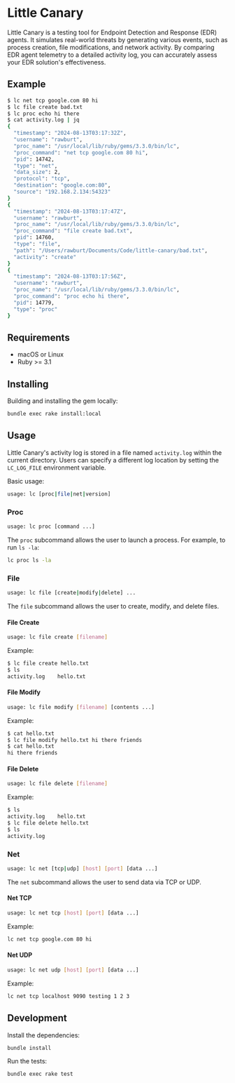 # Little Canary

Little Canary is a testing tool for Endpoint Detection and Response (EDR) agents. It simulates real-world threats by generating various events, such as process creation, file modifications, and network activity. By comparing EDR agent telemetry to a detailed activity log, you can accurately assess your EDR solution's effectiveness.

## Example

```sh
$ lc net tcp google.com 80 hi
$ lc file create bad.txt
$ lc proc echo hi there
$ cat activity.log | jq
{
  "timestamp": "2024-08-13T03:17:32Z",
  "username": "rawburt",
  "proc_name": "/usr/local/lib/ruby/gems/3.3.0/bin/lc",
  "proc_command": "net tcp google.com 80 hi",
  "pid": 14742,
  "type": "net",
  "data_size": 2,
  "protocol": "tcp",
  "destination": "google.com:80",
  "source": "192.168.2.134:54323"
}
{
  "timestamp": "2024-08-13T03:17:47Z",
  "username": "rawburt",
  "proc_name": "/usr/local/lib/ruby/gems/3.3.0/bin/lc",
  "proc_command": "file create bad.txt",
  "pid": 14760,
  "type": "file",
  "path": "/Users/rawburt/Documents/Code/little-canary/bad.txt",
  "activity": "create"
}
{
  "timestamp": "2024-08-13T03:17:56Z",
  "username": "rawburt",
  "proc_name": "/usr/local/lib/ruby/gems/3.3.0/bin/lc",
  "proc_command": "proc echo hi there",
  "pid": 14779,
  "type": "proc"
}
```

## Requirements

* macOS or Linux
* Ruby >= 3.1

## Installing

Building and installing the gem locally:

```sh
bundle exec rake install:local
```

## Usage

Little Canary's activity log is stored in a file named `activity.log` within the current directory. Users can specify a different log location by setting the `LC_LOG_FILE` environment variable.

Basic usage:

```sh
usage: lc [proc|file|net|version]
```

### Proc

```sh
usage: lc proc [command ...]
```

The `proc` subcommand allows the user to launch a process. For example, to run `ls -la`:

```sh
lc proc ls -la
```

### File

```sh
usage: lc file [create|modify|delete] ...
```

The `file` subcommand allows the user to create, modify, and delete files.

#### File Create

```sh
usage: lc file create [filename]
```

Example:

```sh
$ lc file create hello.txt
$ ls
activity.log	hello.txt
```

#### File Modify

```sh
usage: lc file modify [filename] [contents ...]
```

Example:

```sh
$ cat hello.txt
$ lc file modify hello.txt hi there friends
$ cat hello.txt
hi there friends
```

#### File Delete

```sh
usage: lc file delete [filename]
```

Example:

```sh
$ ls
activity.log	hello.txt
$ lc file delete hello.txt
$ ls
activity.log
```

### Net

```sh
usage: lc net [tcp|udp] [host] [port] [data ...]
```

The `net` subcommand allows the user to send data via TCP or UDP.

#### Net TCP

```sh
usage: lc net tcp [host] [port] [data ...]
```

Example:

```sh
lc net tcp google.com 80 hi
```

#### Net UDP

```sh
usage: lc net udp [host] [port] [data ...]
```

Example:

```sh
lc net tcp localhost 9090 testing 1 2 3
```

## Development

Install the dependencies:

```sh
bundle install
```

Run the tests:

```sh
bundle exec rake test
```
